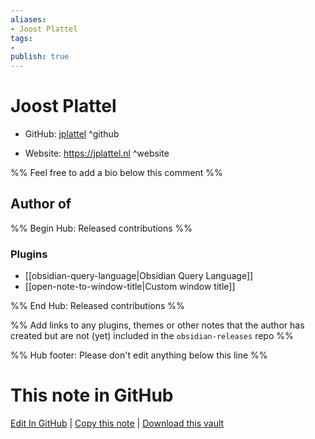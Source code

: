 ```yaml
---
aliases:
- Joost Plattel
tags:
- 
publish: true
---
```


# Joost Plattel

- GitHub: [jplattel](https://github.com/jplattel/) ^github
<!-- - Discord: `@` ^discord-->
- Website: <https://jplattel.nl> ^website
<!-- - [[Publish sites|Publish site]]: ^publish-->

%% Feel free to add a bio below this comment %%


## Author of

%% Begin Hub: Released contributions %%
### Plugins
- [[obsidian-query-language|Obsidian Query Language]]
- [[open-note-to-window-title|Custom window title]]

%% End Hub: Released contributions %%

%% Add links to any plugins, themes or other notes that the author has created but are not (yet) included in the `obsidian-releases` repo %%

<!--
### Unlisted plugins
-->

<!--
### Others
-->

<!--
## Sponsor this author

- [[GitHub sponsors]]: [Sponsor @jplattel on GitHub Sponsors](https://github.com/sponsors/jplattel) ^github-sponsor
- [[Buy me a coffee]]: ^buy-me-a-coffee
- [[PayPal]]: ^paypal
- [[Patreon]]: ^patreon

-->

<!--
## Follow this author

- [[YouTube Channels|On YouTube]]: ^youtube
- Twitter: ^twitter
- ...
-->

%% Hub footer: Please don't edit anything below this line %%

# This note in GitHub

<span class="git-footer">[Edit In GitHub](https://github.dev/obsidian-community/obsidian-hub/blob/main/01%20-%20Community/People/jplattel.md "git-hub-edit-note") | [Copy this note](https://raw.githubusercontent.com/obsidian-community/obsidian-hub/main/01%20-%20Community/People/jplattel.md "git-hub-copy-note") | [Download this vault](https://github.com/obsidian-community/obsidian-hub/archive/refs/heads/main.zip "git-hub-download-vault") </span>
